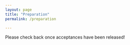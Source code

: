 ```yaml
---
layout: page
title: "Preparation"
permalink: /preparation

---
```


Please check back once acceptances have been released!

